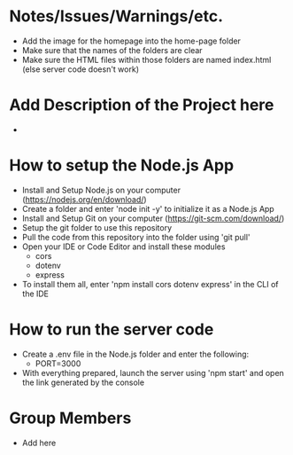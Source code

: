 # Notes/Issues/Warnings/etc. 
- Add the image for the homepage into the home-page folder
- Make sure that the names of the folders are clear
- Make sure the HTML files within those folders are named index.html (else server code doesn't work)

# Add Description of the Project here
-

# How to setup the Node.js App
- Install and Setup Node.js on your computer (https://nodejs.org/en/download/)
- Create a folder and enter 'node init -y' to initialize it as a Node.js App
- Install and Setup Git on your computer (https://git-scm.com/download/)
- Setup the git folder to use this repository
- Pull the code from this repository into the folder using 'git pull'
- Open your IDE or Code Editor and install these modules
    - cors
    - dotenv
    - express
- To install them all, enter 'npm install cors dotenv express' in the CLI of the IDE

# How to run the server code
- Create a .env file in the Node.js folder and enter the following:
    - PORT=3000
- With everything prepared, launch the server using 'npm start' and open the link generated by the console

# Group Members
- Add here

